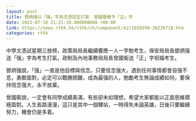 ```yaml
---
layout: post
title: 鄧炳强以「强」字為文憑試生打氣　曾國衞贈予「正」字
date: 2022-07-18 21:21:39.000000000 +08:00
link: https://news.rthk.hk/rthk/ch/component/k2/1658299-20220718.htm
categories: rthk
---
```


中學文憑試星期三放榜，政策局局長繼續響應一人一字勉考生，保安局局長鄧炳强送「强」字為考生打氣，政制及內地事務局局長曾國衞送「正」字祝福考生。

鄧炳强說，「强」一直是他目標與信念，只要信念强大，遇到任何事情都會自强不息，勇敢面對，必定可以戰勝困難，成為最强的人，勉勵考生無論成績如何，要保持信念强大，永不放棄。

曾國衞說，一定會有同學成績美滿，有些卻未如理想，希望大家都能以正面思維積極面對。人生長路漫漫，這只是其中一個驛站，一時得失未論英雄，日後只要繼續努力，機會仍是多着。
